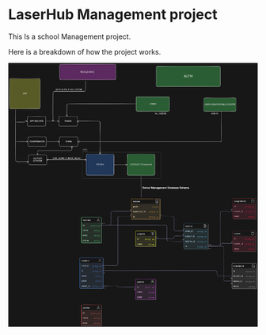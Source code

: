 # LaserHub Management project

This Is a school Management project.

Here is a breakdown of how the project works.

![alt text](diagram-export-1-27-2025-1_26_05-AM.svg)
